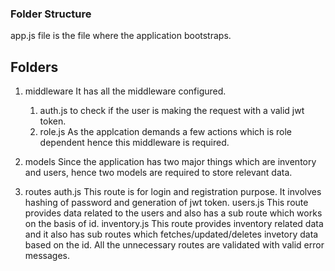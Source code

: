 ### Folder Structure

app.js file is the file where the application bootstraps.

## Folders
1) middleware
    It has all the middleware configured.
    1) auth.js to check if the user is making the request with a valid jwt token.
    2) role.js As the applcation demands a few actions which is role dependent hence this middleware is required.
       
2) models
   Since the application has two major things which are inventory and users, hence two models are required to store relevant data.

3) routes
    auth.js This route is for login and registration purpose. It involves hashing of password and generation of jwt token.
    users.js This route provides data related to the users and also has a sub route which works on the basis of id.
    inventory.js
       This route provides inventory related data and it also has sub routes which fetches/updated/deletes invetory data based on the id.
       All the unnecessary routes are validated with valid error messages.
    
   
